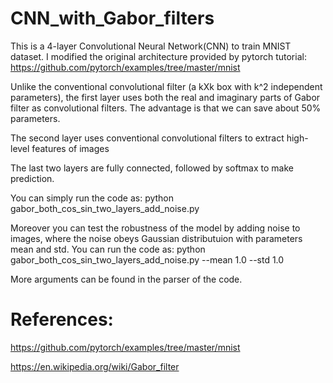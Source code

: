 # CNN_with_Gabor_filters

This is a 4-layer Convolutional Neural Network(CNN) to train MNIST dataset. I modified the original architecture provided by pytorch tutorial: https://github.com/pytorch/examples/tree/master/mnist

Unlike the conventional convolutional filter (a kXk box with k^2 independent parameters), the first layer uses both the real and imaginary parts of Gabor filter as convolutional filters. The advantage is that we can save about 50% parameters.

The second layer uses conventional convolutional filters to extract high-level features of images

The last two layers are fully connected, followed by softmax to make prediction.

You can simply run the code as:
python gabor_both_cos_sin_two_layers_add_noise.py

Moreover you can test the robustness of the model by adding noise to images, where the noise obeys Gaussian distributuion with parameters mean and std. You can run the code as:
python gabor_both_cos_sin_two_layers_add_noise.py --mean 1.0 --std 1.0

More arguments can be found in the parser of the code.

# References:
https://github.com/pytorch/examples/tree/master/mnist

https://en.wikipedia.org/wiki/Gabor_filter
